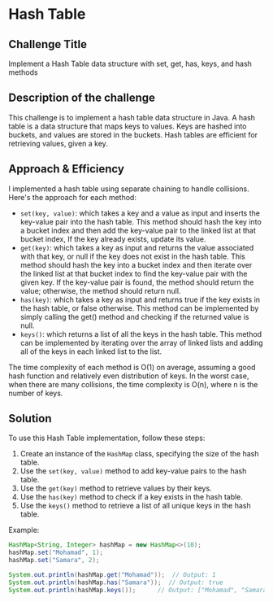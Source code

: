 # Hash Table

## Challenge Title
Implement a Hash Table data structure with set, get, has, keys, and hash methods

## Description of the challenge
This challenge is to implement a hash table data structure in Java. A hash table is a data structure that maps keys to values. Keys are hashed into buckets, and values are stored in the buckets. Hash tables are efficient for retrieving values, given a key.

## Approach & Efficiency
I implemented a hash table using separate chaining to handle collisions. Here's the approach for each method:

- `set(key, value)`: which takes a key and a value as input and inserts the key-value pair into the hash table. This method should hash the key into a bucket index and then add the key-value pair to the linked list at that bucket index, If the key already exists, update its value.
- `get(key)`:  which takes a key as input and returns the value associated with that key, or null if the key does not exist in the hash table. This method should hash the key into a bucket index and then iterate over the linked list at that bucket index to find the key-value pair with the given key. If the key-value pair is found, the method should return the value; otherwise, the method should return null.
- `has(key)`: which takes a key as input and returns true if the key exists in the hash table, or false otherwise. This method can be implemented by simply calling the get() method and checking if the returned value is null.
- `keys()`: which returns a list of all the keys in the hash table. This method can be implemented by iterating over the array of linked lists and adding all of the keys in each linked list to the list.

The time complexity of each method is O(1) on average, assuming a good hash function and relatively even distribution of keys. In the worst case, when there are many collisions, the time complexity is O(n), where n is the number of keys.

## Solution
To use this Hash Table implementation, follow these steps:

1. Create an instance of the `HashMap` class, specifying the size of the hash table.
2. Use the `set(key, value)` method to add key-value pairs to the hash table.
3. Use the `get(key)` method to retrieve values by their keys.
4. Use the `has(key)` method to check if a key exists in the hash table.
5. Use the `keys()` method to retrieve a list of all unique keys in the hash table.

Example:

```java
HashMap<String, Integer> hashMap = new HashMap<>(10);
hashMap.set("Mohamad", 1);
hashMap.set("Samara", 2);

System.out.println(hashMap.get("Mohamad"));  // Output: 1
System.out.println(hashMap.has("Samara"));  // Output: true
System.out.println(hashMap.keys());      // Output: ["Mohamad", "Samara"]
```